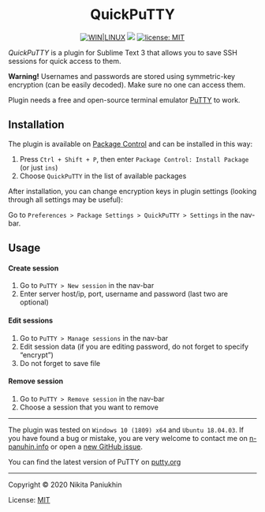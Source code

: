 <h1 align="center">QuickPuTTY</h1>

<div class="badges" align="center">
	<a href="https://packagecontrol.io/packages/QuickPuTTY"><img src="https://img.shields.io/badge/WIN-LINUX-f08989?labelColor=99c1f0&style=flat-square&cacheSeconds=260000" alt="WIN|LINUX"></a>
	<a href="https://packagecontrol.io/packages/QuickPuTTY" target="_blank" title="Package Control: QuickPuTTY"><img src="https://img.shields.io/packagecontrol/dt/QuickPuTTY?color=success&style=flat-square&cacheSeconds=1000"></a>
	<a href="http://n-panuhin.info/license.html" target="_blank" title="license: MIT"><img alt="license: MIT" src="https://img.shields.io/badge/license-MIT-blue.svg?color=informational&style=flat-square&cacheSeconds=260000"></a>
	<br>
</div>

*QuickPuTTY* is a plugin for Sublime Text 3 that allows you to save SSH sessions for quick access to them.

**Warning!** Usernames and passwords are stored using symmetric-key encryption (can be easily decoded). Make sure no one can access them.

Plugin needs a free and open-source terminal emulator [PuTTY](https://putty.org "Visit putty.org") to work.

<h2>Installation</h2>

The plugin is available on [Package Control](https://packagecontrol.io/packages/QuickPuTTY "QuickPuTTY page on packagecontrol.io") and can be installed in this way:

1.  Press `Ctrl + Shift + P`, then enter `Package Control: Install Package` (or just `ins`)
2.  Choose `QuickPuTTY` in the list of available packages

After installation, you can change encryption keys in plugin settings (looking through all settings may be useful):

Go to `Preferences > Package Settings > QuickPuTTY > Settings` in the nav-bar.

## Usage

#### Create session

1.  Go to `PuTTY > New session` in the nav-bar
2.  Enter server host/ip, port, username and password (last two are optional)

#### Edit sessions

1.  Go to `PuTTY > Manage sessions` in the nav-bar
2.  Edit session data (if you are editing password, do not forget to specify “encrypt”)
3.  Do not forget to save file

#### Remove session

1.  Go to `PuTTY > Remove session` in the nav-bar
2.  Choose a session that you want to remove

-------------------------------------------

The plugin was tested on `Windows 10 (1809) x64` and `Ubuntu 18.04.03`.
If you have found a bug or mistake, you are very welcome to contact me on [n-panuhin.info](https://n-panuhin.info "Visit n-panuhin.info") or open a [new GitHub issue](https://github.com/Nikita-Panyuhin/QuickPuTTY/issues/new "Open QuickPuTTY GitHub Issues").

You can find the latest version of PuTTY on [putty.org](https://putty.org "Visit putty.org")

-------------------------------------------

Copyright &copy; 2020 Nikita Paniukhin

License: [MIT](http://n-panuhin.info/license.html "Visit n-panuhin.info/license")